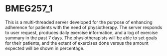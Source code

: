 # BMEG257_1

This is a multi-threaded server developed for the purpose of enhancing adherence for patients with the need of physiotherapy. The server responds to user request, produces daily exercise information, and a log of exercise summary in the past 7 days. The physiotherapists will be able to set goals for their patients, and the extent of exercises done versus the amount expected will be shown in percentage.
